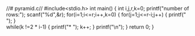//# pyramid.c//
#include<stdio.h>
int main()
{
    int i,j,r,k=0;
    printf("number of rows:");
    scanf("%d",&r);
    for(i=1;i<=r;i++,k=0)
    {
        for(j=1;j<=r-i;j++)
        {
            printf("  ");
        }    
        while(k !=2 * i-1)
        {
            printf("* ");
            k++;
        }
        printf("\n");
    }
    return 0;
}

